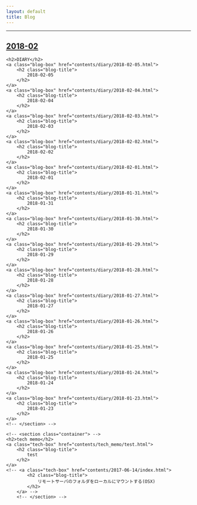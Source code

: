 ```yaml
---
layout: default
title: Blog
---
```


---
[2018-02](/blog/contents/diary/2018-02-05.html)
---





<!-- <section class="container"> -->
    <h2>DIARY</h2>
    <a class="blog-box" href="contents/diary/2018-02-05.html">
        <h2 class="blog-title">
            2018-02-05
        </h2>
    </a>
    <a class="blog-box" href="contents/diary/2018-02-04.html">
        <h2 class="blog-title">
            2018-02-04
        </h2>
    </a>
    <a class="blog-box" href="contents/diary/2018-02-03.html">
        <h2 class="blog-title">
            2018-02-03
        </h2>
    </a>
    <a class="blog-box" href="contents/diary/2018-02-02.html">
        <h2 class="blog-title">
            2018-02-02
        </h2>
    </a>
    <a class="blog-box" href="contents/diary/2018-02-01.html">
        <h2 class="blog-title">
            2018-02-01
        </h2>
    </a>
    <a class="blog-box" href="contents/diary/2018-01-31.html">
        <h2 class="blog-title">
            2018-01-31
        </h2>
    </a>
    <a class="blog-box" href="contents/diary/2018-01-30.html">
        <h2 class="blog-title">
            2018-01-30
        </h2>
    </a>
    <a class="blog-box" href="contents/diary/2018-01-29.html">
        <h2 class="blog-title">
            2018-01-29
        </h2>
    </a>
    <a class="blog-box" href="contents/diary/2018-01-28.html">
        <h2 class="blog-title">
            2018-01-28
        </h2>
    </a>
    <a class="blog-box" href="contents/diary/2018-01-27.html">
        <h2 class="blog-title">
            2018-01-27
        </h2>
    </a>
    <a class="blog-box" href="contents/diary/2018-01-26.html">
        <h2 class="blog-title">
            2018-01-26
        </h2>
    </a>
    <a class="blog-box" href="contents/diary/2018-01-25.html">
        <h2 class="blog-title">
            2018-01-25
        </h2>
    </a>
    <a class="blog-box" href="contents/diary/2018-01-24.html">
        <h2 class="blog-title">
            2018-01-24
        </h2>
    </a>
    <a class="blog-box" href="contents/diary/2018-01-23.html">
        <h2 class="blog-title">
            2018-01-23
        </h2>
    </a>
	<!-- </section> -->

	<!-- <section class="container"> -->
    <h2>tech memo</h2>
    <a class="tech-box" href="contents/tech_memo/test.html">
        <h2 class="blog-title">
            test
        </h2>
    </a>
    <!-- <a class="tech-box" href="contents/2017-06-14/index.html">
            <h2 class="blog-title">
                リモートサーバのフォルダをローカルにマウントする(OSX)
            </h2>
        </a> -->
		<!-- </section> -->
